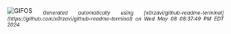 <div align="justify">
<picture>
    <source media="(prefers-color-scheme: dark)" srcset="https://i.ibb.co/55HZBrq/output-gif.gif">
    <source media="(prefers-color-scheme: light)" srcset="https://i.ibb.co/55HZBrq/output-gif.gif">
    <img alt="GIFOS" src="https://i.ibb.co/55HZBrq/output-gif.gif">
</picture>
<sub><i>Generated automatically using [x0rzavi/github-readme-terminal](https://github.com/x0rzavi/github-readme-terminal) on Wed May 08 08:37:49 PM EDT 2024</i></sub>
</div>

<!--  -->